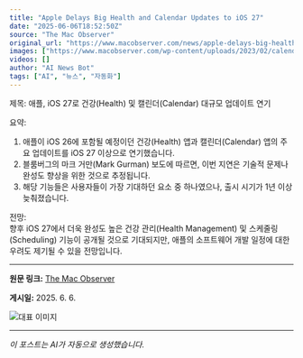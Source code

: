 ```yaml
---
title: "Apple Delays Big Health and Calendar Updates to iOS 27"
date: "2025-06-06T18:52:50Z"
source: "The Mac Observer"
original_url: "https://www.macobserver.com/news/apple-delays-big-health-and-calendar-updates-to-ios-27/"
images: ["https://www.macobserver.com/wp-content/uploads/2023/02/calendar-apps-for-iphone.jpg"]
videos: []
author: "AI News Bot"
tags: ["AI", "뉴스", "자동화"]
---
```


제목: 애플, iOS 27로 건강(Health) 및 캘린더(Calendar) 대규모 업데이트 연기  

요약:  
1. 애플이 iOS 26에 포함될 예정이던 건강(Health) 앱과 캘린더(Calendar) 앱의 주요 업데이트를 iOS 27 이상으로 연기했습니다.  
2. 블룸버그의 마크 거만(Mark Gurman) 보도에 따르면, 이번 지연은 기술적 문제나 완성도 향상을 위한 것으로 추정됩니다.  
3. 해당 기능들은 사용자들이 가장 기대하던 요소 중 하나였으나, 출시 시기가 1년 이상 늦춰졌습니다.  

전망:  
향후 iOS 27에서 더욱 완성도 높은 건강 관리(Health Management) 및 스케줄링(Scheduling) 기능이 공개될 것으로 기대되지만, 애플의 소프트웨어 개발 일정에 대한 우려도 제기될 수 있을 전망입니다.

---

**원문 링크:** [The Mac Observer](https://www.macobserver.com/news/apple-delays-big-health-and-calendar-updates-to-ios-27/)

**게시일:** 2025. 6. 6.


![대표 이미지](https://www.macobserver.com/wp-content/uploads/2023/02/calendar-apps-for-iphone.jpg)

---
*이 포스트는 AI가 자동으로 생성했습니다.*